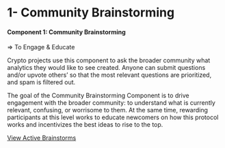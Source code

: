# 1- Community Brainstorming

#### **Component 1: Community Brainstorming**

⇒ To Engage & Educate

Crypto projects use this component to ask the broader community what analytics they would like to see created. Anyone can submit questions and/or upvote others’ so that the most relevant questions are prioritized, and spam is filtered out.

The goal of the Community Brainstorming Component is to drive engagement with the broader community: to understand what is currently relevant, confusing, or worrisome to them. At the same time, rewarding participants at this level works to educate newcomers on how this protocol works and incentivizes the best ideas to rise to the top.

[View Active Brainstorms ](https://bounty.metricsdao.xyz/)

